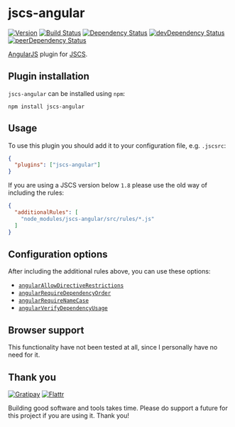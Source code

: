 # jscs-angular

[![Version][version-image]][version-link]
[![Build Status][build-image]][build-link]
[![Dependency Status][dep-image]][dep-link]
[![devDependency Status][devdep-image]][devdep-link]
[![peerDependency Status][peerdep-image]][peerdep-link]

  [version-image]: http://img.shields.io/npm/v/jscs-angular.svg
  [version-link]:  https://www.npmjs.org/package/jscs-angular
  [build-image]:   https://img.shields.io/circleci/project/tregusti/jscs-angular/master.svg
  [build-link]:    https://circleci.com/gh/tregusti/jscs-angular
  [dep-image]:     https://david-dm.org/tregusti/jscs-angular.svg?theme=shields.io
  [dep-link]:      https://david-dm.org/tregusti/jscs-angular
  [devdep-image]:  https://david-dm.org/tregusti/jscs-angular/dev-status.svg?theme=shields.io
  [devdep-link]:   https://david-dm.org/tregusti/jscs-angular#info=devDependencies
  [peerdep-image]: https://david-dm.org/tregusti/jscs-angular/peer-status.svg
  [peerdep-link]:  https://david-dm.org/tregusti/jscs-angular#info=peerDependencies

[AngularJS](https://angularjs.org/) plugin for [JSCS](https://github.com/jscs-dev/node-jscs).

## Plugin installation

`jscs-angular` can be installed using `npm`:

    npm install jscs-angular

## Usage

To use this plugin you should add it to your configuration file, e.g. `.jscsrc`:

```json
{
  "plugins": ["jscs-angular"]
}
```

If you are using a JSCS version below `1.8` please use the old way of including the rules:

```json
{
  "additionalRules": [
    "node_modules/jscs-angular/src/rules/*.js"
  ]
}
```

## Configuration options

After including the additional rules above, you can use these options:

* [`angularAllowDirectiveRestrictions`](docs/angularAllowDirectiveRestrictions.md)
* [`angularRequireDependencyOrder`](docs/angularRequireDependencyOrder.md)
* [`angularRequireNameCase`](docs/angularRequireNameCase.md)
* [`angularVerifyDependencyUsage`](docs/angularVerifyDependencyUsage.md)

## Browser support

This functionality have not been tested at all, since I personally have no need for it.

## Thank you

[![Gratipay](http://img.shields.io/gratipay/tregusti.svg)](https://gratipay.com/tregusti/)
[![Flattr](http://img.shields.io/badge/flattr-donate-brightgreen.svg)](https://flattr.com/profile/tregusti)

Building good software and tools takes time. Please do support a future for this project if you are
using it. Thank you!
